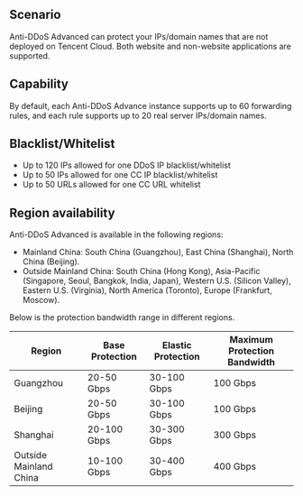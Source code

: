## Scenario
Anti-DDoS Advanced can protect your IPs/domain names that are not deployed on Tencent Cloud. Both website and non-website applications are supported.

## Capability
By default, each Anti-DDoS Advance instance supports up to 60 forwarding rules, and each rule supports up to 20 real server IPs/domain names.

## Blacklist/Whitelist
- Up to 120 IPs allowed for one DDoS IP blacklist/whitelist
- Up to 50 IPs allowed for one CC IP blacklist/whitelist
- Up to 50 URLs allowed for one CC URL whitelist

## Region availability
Anti-DDoS Advanced is available in the following regions:
- Mainland China: South China (Guangzhou), East China (Shanghai), North China (Beijing).
- Outside Mainland China: South China (Hong Kong), Asia-Pacific (Singapore, Seoul, Bangkok, India, Japan), Western U.S. (Silicon Valley), Eastern U.S. (Virginia), North America (Toronto), Europe (Frankfurt, Moscow).

Below is the protection bandwidth range in different regions.

| Region | Base Protection | Elastic Protection | Maximum Protection Bandwidth |
| -------- | ------------ | ------------ | ------------ |
| Guangzhou     | 20-50 Gbps  | 30-100 Gbps | 100 Gbps      |
| Beijing     | 20-50 Gbps  | 30-100 Gbps | 100 Gbps      |
| Shanghai     | 20-100 Gbps | 30-300 Gbps | 300 Gbps      |
| Outside Mainland China | 10-100 Gbps | 30-400 Gbps | 400 Gbps      |
